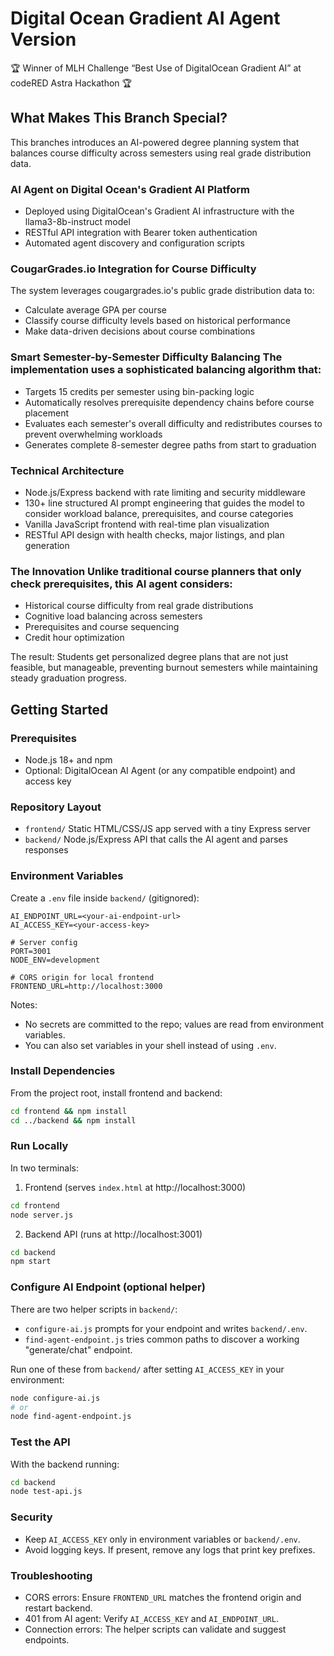 # Digital Ocean Gradient AI Agent Version

🏆 Winner of MLH Challenge “Best Use of DigitalOcean Gradient AI” at codeRED Astra Hackathon 🏆

## What Makes This Branch Special?

This branches introduces an AI-powered degree planning system that balances course difficulty across semesters using real grade distribution data.

### AI Agent on Digital Ocean's Gradient AI Platform

- Deployed using DigitalOcean's Gradient AI infrastructure with the llama3-8b-instruct model
- RESTful API integration with Bearer token authentication
- Automated agent discovery and configuration scripts

### CougarGrades.io Integration for Course Difficulty 
The system leverages cougargrades.io's public grade distribution data to:
- Calculate average GPA per course
- Classify course difficulty levels based on historical performance
- Make data-driven decisions about course combinations

### Smart Semester-by-Semester Difficulty Balancing The implementation uses a sophisticated balancing algorithm that:

- Targets 15 credits per semester using bin-packing logic
- Automatically resolves prerequisite dependency chains before course placement
- Evaluates each semester's overall difficulty and redistributes courses to prevent overwhelming workloads
- Generates complete 8-semester degree paths from start to graduation

### Technical Architecture

- Node.js/Express backend with rate limiting and security middleware
- 130+ line structured AI prompt engineering that guides the model to consider workload balance, prerequisites, and course categories
- Vanilla JavaScript frontend with real-time plan visualization
- RESTful API design with health checks, major listings, and plan generation

### The Innovation Unlike traditional course planners that only check prerequisites, this AI agent considers:

- Historical course difficulty from real grade distributions
- Cognitive load balancing across semesters
- Prerequisites and course sequencing
- Credit hour optimization

The result: Students get personalized degree plans that are not just feasible, but manageable, preventing burnout semesters while maintaining steady graduation progress.

## Getting Started

### Prerequisites

- Node.js 18+ and npm
- Optional: DigitalOcean AI Agent (or any compatible endpoint) and access key

### Repository Layout

- `frontend/` Static HTML/CSS/JS app served with a tiny Express server
- `backend/` Node.js/Express API that calls the AI agent and parses responses

### Environment Variables

Create a `.env` file inside `backend/` (gitignored):

```
AI_ENDPOINT_URL=<your-ai-endpoint-url>
AI_ACCESS_KEY=<your-access-key>

# Server config
PORT=3001
NODE_ENV=development

# CORS origin for local frontend
FRONTEND_URL=http://localhost:3000
```

Notes:
- No secrets are committed to the repo; values are read from environment variables.
- You can also set variables in your shell instead of using `.env`.

### Install Dependencies

From the project root, install frontend and backend:

```bash
cd frontend && npm install
cd ../backend && npm install
```

### Run Locally

In two terminals:

1) Frontend (serves `index.html` at http://localhost:3000)

```bash
cd frontend
node server.js
```

2) Backend API (runs at http://localhost:3001)

```bash
cd backend
npm start
```

### Configure AI Endpoint (optional helper)

There are two helper scripts in `backend/`:

- `configure-ai.js` prompts for your endpoint and writes `backend/.env`.
- `find-agent-endpoint.js` tries common paths to discover a working "generate/chat" endpoint.

Run one of these from `backend/` after setting `AI_ACCESS_KEY` in your environment:

```bash
node configure-ai.js
# or
node find-agent-endpoint.js
```

### Test the API

With the backend running:

```bash
cd backend
node test-api.js
```

### Security

- Keep `AI_ACCESS_KEY` only in environment variables or `backend/.env`.
- Avoid logging keys. If present, remove any logs that print key prefixes.

### Troubleshooting

- CORS errors: Ensure `FRONTEND_URL` matches the frontend origin and restart backend.
- 401 from AI agent: Verify `AI_ACCESS_KEY` and `AI_ENDPOINT_URL`.
- Connection errors: The helper scripts can validate and suggest endpoints.
